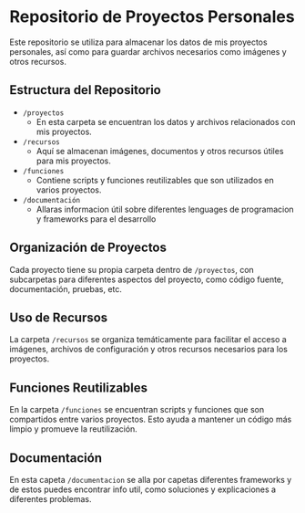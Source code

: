 # Repositorio de Proyectos Personales

Este repositorio se utiliza para almacenar los datos de mis proyectos personales, así como para guardar archivos necesarios como imágenes y otros recursos.

## Estructura del Repositorio

- `/proyectos`
  - En esta carpeta se encuentran los datos y archivos relacionados con mis proyectos.
- `/recursos`
  - Aquí se almacenan imágenes, documentos y otros recursos útiles para mis proyectos.
- `/funciones`
  - Contiene scripts y funciones reutilizables que son utilizados en varios proyectos.
- `/documentación`
  - Allaras informacion útil sobre diferentes lenguages de programacion y frameworks para el desarrollo

## Organización de Proyectos

Cada proyecto tiene su propia carpeta dentro de `/proyectos`, con subcarpetas para diferentes aspectos del proyecto, como código fuente, documentación, pruebas, etc.

## Uso de Recursos

La carpeta `/recursos` se organiza temáticamente para facilitar el acceso a imágenes, archivos de configuración y otros recursos necesarios para los proyectos.

## Funciones Reutilizables

En la carpeta `/funciones` se encuentran scripts y funciones que son compartidos entre varios proyectos. Esto ayuda a mantener un código más limpio y promueve la reutilización.

## Documentación

En esta capeta `/documentacion` se alla por capetas 
diferentes frameworks y de estos puedes encontrar info util, como soluciones y explicaciones a diferentes problemas.
